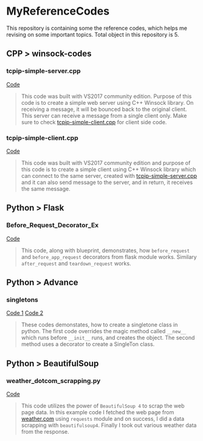 # MyReferenceCodes

This repository is containing some the reference codes, which helps me revising on some important topics. Total object in this repository is 5.

## CPP > winsock-codes

### tcpip-simple-server.cpp
[Code](https://github.com/antaripchatterjee/MyReferenceCodes/blob/master/CPP/winsock-codes/tcpip-simple-server.cpp)
>This code was built with VS2017 community edition. Purpose of this code is to create a simple web server using C++ Winsock library. On receiving a message, it will be bounced back to the original client. This server can receive a message from a single client only. Make sure to check [tcpip-simple-client.cpp](https://github.com/antaripchatterjee/MyReferenceCodes/blob/master/CPP/winsock-codes/tcpip-simple-client.cpp) for client side code.

### tcpip-simple-client.cpp
[Code](https://github.com/antaripchatterjee/MyReferenceCodes/blob/master/CPP/winsock-codes/tcpip-simple-client.cpp)
>This code was built with VS2017 community edition and purpose of this code is to create a simple client using C++ Winsock library which can connect to the same server, created with [tcpip-simple-server.cpp](https://github.com/antaripchatterjee/MyReferenceCodes/blob/master/CPP/winsock-codes/tcpip-simple-server.cpp) and it can also send message to the server, and in return, it receives the same message.

## Python > Flask

### Before_Request_Decorator_Ex
[Code](https://github.com/antaripchatterjee/MyReferenceCodes/blob/master/Python/Flask/Before_Request_Decorator_Ex/before_request_dec_ex.py)
>This code, along with blueprint, demonstrates, how `before_request` and `before_app_request` decorators from flask module works. Similary `after_request` and `teardown_request` works.

## Python > Advance

### singletons
[Code 1](https://github.com/antaripchatterjee/MyReferenceCodes/blob/master/Python/Advance/singletons/method1.py)
[Code 2](https://github.com/antaripchatterjee/MyReferenceCodes/blob/master/Python/Advance/singletons/method2.py)
>These codes demonstates, how to create a singletone class in python. The first code overrides the magic method called `__new__` which runs before `__init__` runs, and creates the object. The second method uses a decorator to create a SingleTon class.

## Python > BeautifulSoup

### weather_dotcom_scrapping.py
[Code](https://github.com/antaripchatterjee/MyReferenceCodes/blob/master/Python/BeautifulSoup/weather_dotcom_scrapping.py)
>This code utilizes the power of `BeautifulSoup 4` to scrap the web page data. In this example code I fetched the web page from [weather.com](https://weather.com/en-IN/weather/today/l/22.57,88.36?par=google&temp=c) using `requests` module and on success, I did a data scrapping with `beautifulsoup4`. Finally I took out various weather data from the response.
